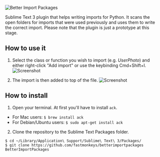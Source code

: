 ![Better Import Packages](http://i.imgur.com/a9qAFGw.png)

Sublime Text 3 plugin that helps writing imports for Python. It scans the open folders for imports that were used previously and uses them to write the correct import. Please note that the plugin is just a prototype at this stage.


## How to use it
1. Select the class or function you wish to import (e.g. *UserPhoto*) and either right-click "Add import" or use the keybinding Cmd+Shift+I.
![Screenshot](http://i.imgur.com/UKkmgCW.png)

2. The import is then added to top of the file.
![Screenshot](http://i.imgur.com/D4vqajY.png)

## How to install
1. Open your terminal. At first you'll have to install `ack`.

  - For Mac users:
  ````$ brew install ack````
  - For Debian/Ubuntu users:
  ````$ sudo apt-get install ack````

2. Clone the repository to the Sublime Text Packages folder.

  ````
$ cd ~/Library/Application\ Support/Sublime\ Text\ 3/Packages/
$ git clone https://github.com/fastmonkeys/betterimportpackages BetterImportPackages
  ````
